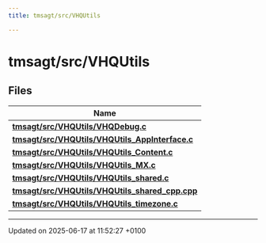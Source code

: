 ```yaml
---
title: tmsagt/src/VHQUtils

---
```


# tmsagt/src/VHQUtils



## Files

| Name           |
| -------------- |
| **[tmsagt/src/VHQUtils/VHQDebug.c](_v_h_q_debug_8c.md#file-vhqdebug.c)**  |
| **[tmsagt/src/VHQUtils/VHQUtils_AppInterface.c](_v_h_q_utils___app_interface_8c.md#file-vhqutils-appinterface.c)**  |
| **[tmsagt/src/VHQUtils/VHQUtils_Content.c](_v_h_q_utils___content_8c.md#file-vhqutils-content.c)**  |
| **[tmsagt/src/VHQUtils/VHQUtils_MX.c](_v_h_q_utils___m_x_8c.md#file-vhqutils-mx.c)**  |
| **[tmsagt/src/VHQUtils/VHQUtils_shared.c](_v_h_q_utils__shared_8c.md#file-vhqutils-shared.c)**  |
| **[tmsagt/src/VHQUtils/VHQUtils_shared_cpp.cpp](_v_h_q_utils__shared__cpp_8cpp.md#file-vhqutils-shared-cpp.cpp)**  |
| **[tmsagt/src/VHQUtils/VHQUtils_timezone.c](_v_h_q_utils__timezone_8c.md#file-vhqutils-timezone.c)**  |






-------------------------------

Updated on 2025-06-17 at 11:52:27 +0100
